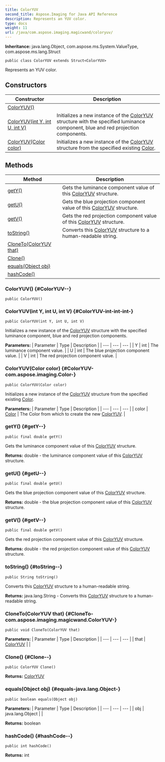 ```yaml
---
title: ColorYUV
second_title: Aspose.Imaging for Java API Reference
description: Represents an YUV color.
type: docs
weight: 11
url: /java/com.aspose.imaging.magicwand/coloryuv/
---
```

**Inheritance:**
java.lang.Object, com.aspose.ms.System.ValueType, com.aspose.ms.lang.Struct
```
public class ColorYUV extends Struct<ColorYUV>
```

Represents an YUV color.
## Constructors

| Constructor | Description |
| --- | --- |
| [ColorYUV()](#ColorYUV--) |  |
| [ColorYUV(int Y, int U, int V)](#ColorYUV-int-int-int-) | Initializes a new instance of the [ColorYUV](../../com.aspose.imaging.magicwand/coloryuv) structure with the specified luminance component, blue and red projection components. |
| [ColorYUV(Color color)](#ColorYUV-com.aspose.imaging.Color-) | Initializes a new instance of the [ColorYUV](../../com.aspose.imaging.magicwand/coloryuv) structure from the specified existing [Color](../../com.aspose.imaging/color). |
## Methods

| Method | Description |
| --- | --- |
| [getY()](#getY--) | Gets the luminance component value of this [ColorYUV](../../com.aspose.imaging.magicwand/coloryuv) structure. |
| [getU()](#getU--) | Gets the blue projection component value of this [ColorYUV](../../com.aspose.imaging.magicwand/coloryuv) structure. |
| [getV()](#getV--) | Gets the red projection component value of this [ColorYUV](../../com.aspose.imaging.magicwand/coloryuv) structure. |
| [toString()](#toString--) | Converts this [ColorYUV](../../com.aspose.imaging.magicwand/coloryuv) structure to a human-readable string. |
| [CloneTo(ColorYUV that)](#CloneTo-com.aspose.imaging.magicwand.ColorYUV-) |  |
| [Clone()](#Clone--) |  |
| [equals(Object obj)](#equals-java.lang.Object-) |  |
| [hashCode()](#hashCode--) |  |
### ColorYUV() {#ColorYUV--}
```
public ColorYUV()
```


### ColorYUV(int Y, int U, int V) {#ColorYUV-int-int-int-}
```
public ColorYUV(int Y, int U, int V)
```


Initializes a new instance of the [ColorYUV](../../com.aspose.imaging.magicwand/coloryuv) structure with the specified luminance component, blue and red projection components.

**Parameters:**
| Parameter | Type | Description |
| --- | --- | --- |
| Y | int | The luminance component value. |
| U | int | The blue projection component value. |
| V | int | The red projection component value. |

### ColorYUV(Color color) {#ColorYUV-com.aspose.imaging.Color-}
```
public ColorYUV(Color color)
```


Initializes a new instance of the [ColorYUV](../../com.aspose.imaging.magicwand/coloryuv) structure from the specified existing [Color](../../com.aspose.imaging/color).

**Parameters:**
| Parameter | Type | Description |
| --- | --- | --- |
| color | [Color](../../com.aspose.imaging/color) | The Color from which to create the new [ColorYUV](../../com.aspose.imaging.magicwand/coloryuv). |

### getY() {#getY--}
```
public final double getY()
```


Gets the luminance component value of this [ColorYUV](../../com.aspose.imaging.magicwand/coloryuv) structure.

**Returns:**
double - the luminance component value of this [ColorYUV](../../com.aspose.imaging.magicwand/coloryuv) structure.
### getU() {#getU--}
```
public final double getU()
```


Gets the blue projection component value of this [ColorYUV](../../com.aspose.imaging.magicwand/coloryuv) structure.

**Returns:**
double - the blue projection component value of this [ColorYUV](../../com.aspose.imaging.magicwand/coloryuv) structure.
### getV() {#getV--}
```
public final double getV()
```


Gets the red projection component value of this [ColorYUV](../../com.aspose.imaging.magicwand/coloryuv) structure.

**Returns:**
double - the red projection component value of this [ColorYUV](../../com.aspose.imaging.magicwand/coloryuv) structure.
### toString() {#toString--}
```
public String toString()
```


Converts this [ColorYUV](../../com.aspose.imaging.magicwand/coloryuv) structure to a human-readable string.

**Returns:**
java.lang.String - Converts this [ColorYUV](../../com.aspose.imaging.magicwand/coloryuv) structure to a human-readable string.
### CloneTo(ColorYUV that) {#CloneTo-com.aspose.imaging.magicwand.ColorYUV-}
```
public void CloneTo(ColorYUV that)
```




**Parameters:**
| Parameter | Type | Description |
| --- | --- | --- |
| that | [ColorYUV](../../com.aspose.imaging.magicwand/coloryuv) |  |

### Clone() {#Clone--}
```
public ColorYUV Clone()
```




**Returns:**
[ColorYUV](../../com.aspose.imaging.magicwand/coloryuv)
### equals(Object obj) {#equals-java.lang.Object-}
```
public boolean equals(Object obj)
```




**Parameters:**
| Parameter | Type | Description |
| --- | --- | --- |
| obj | java.lang.Object |  |

**Returns:**
boolean
### hashCode() {#hashCode--}
```
public int hashCode()
```




**Returns:**
int
